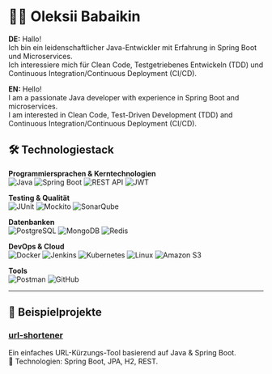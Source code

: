 # 👨‍💻 Oleksii Babaikin

**DE:** Hallo! </br>
Ich bin ein leidenschaftlicher Java-Entwickler mit Erfahrung in Spring Boot und Microservices.</br>
Ich interessiere mich für Clean Code, Testgetriebenes Entwickeln (TDD) und Continuous Integration/Continuous Deployment (CI/CD).</br>

**EN:** Hello! </br>
I am a passionate Java developer with experience in Spring Boot and microservices.</br>
I am interested in Clean Code, Test-Driven Development (TDD) and Continuous Integration/Continuous Deployment (CI/CD).</br>

## 🛠️ Technologiestack

**Programmiersprachen & Kerntechnologien**  
![Java](https://img.shields.io/badge/Java_17--21-007396?style=for-the-badge&logo=java)  ![Spring Boot](https://img.shields.io/badge/Spring_Boot-6DB33F?style=for-the-badge&logo=springboot)  ![REST API](https://img.shields.io/badge/REST_API-FF6F00?style=for-the-badge&logo=apache)  ![JWT](https://img.shields.io/badge/JWT-000000?style=for-the-badge&logo=jsonwebtokens)

**Testing & Qualität**  
![JUnit](https://img.shields.io/badge/JUnit-25A162?style=for-the-badge&logo=java)  ![Mockito](https://img.shields.io/badge/Mockito-4B8BBE?style=for-the-badge)  ![SonarQube](https://img.shields.io/badge/SonarQube-4E9BCD?style=for-the-badge&logo=sonarqube)

**Datenbanken**  
![PostgreSQL](https://img.shields.io/badge/PostgreSQL-336791?style=for-the-badge&logo=postgresql)  ![MongoDB](https://img.shields.io/badge/MongoDB-47A248?style=for-the-badge&logo=mongodb)  ![Redis](https://img.shields.io/badge/Redis-DC382D?style=for-the-badge&logo=redis)

**DevOps & Cloud**  
![Docker](https://img.shields.io/badge/Docker-2496ED?style=for-the-badge&logo=docker)  ![Jenkins](https://img.shields.io/badge/Jenkins-D24939?style=for-the-badge&logo=jenkins)  ![Kubernetes](https://img.shields.io/badge/Kubernetes-326CE5?style=for-the-badge&logo=kubernetes)  ![Linux](https://img.shields.io/badge/Linux-FCC624?style=for-the-badge&logo=linux)  ![Amazon S3](https://img.shields.io/badge/Amazon_S3-569A31?style=for-the-badge&logo=amazonaws)

**Tools**  
![Postman](https://img.shields.io/badge/Postman-FF6C37?style=for-the-badge&logo=postman)  ![GitHub](https://img.shields.io/badge/GitHub-181717?style=for-the-badge&logo=github)

---

## 📂 Beispielprojekte

### [url-shortener](https://github.com/obabaikin/url-shortener)

Ein einfaches URL-Kürzungs-Tool basierend auf Java & Spring Boot.  
🔧 Technologien: Spring Boot, JPA, H2, REST.


